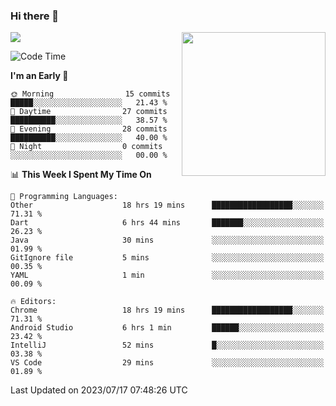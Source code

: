 ### Hi there 👋

![](https://metrics.lecoq.io/itaowu?template=classic&config.timezone=Asia%2FShanghai)
<img align='right' src="https://media.giphy.com/media/M9gbBd9nbDrOTu1Mqx/giphy.gif" width="230">

<!--START_SECTION:waka-->
![Code Time](http://img.shields.io/badge/Code%20Time-245%20hrs%2044%20mins-blue)

**I'm an Early 🐤** 

```text
🌞 Morning                15 commits          █████░░░░░░░░░░░░░░░░░░░░   21.43 % 
🌆 Daytime                27 commits          ██████████░░░░░░░░░░░░░░░   38.57 % 
🌃 Evening                28 commits          ██████████░░░░░░░░░░░░░░░   40.00 % 
🌙 Night                  0 commits           ░░░░░░░░░░░░░░░░░░░░░░░░░   00.00 % 
```


📊 **This Week I Spent My Time On** 

```text
💬 Programming Languages: 
Other                    18 hrs 19 mins      ██████████████████░░░░░░░   71.31 % 
Dart                     6 hrs 44 mins       ███████░░░░░░░░░░░░░░░░░░   26.23 % 
Java                     30 mins             ░░░░░░░░░░░░░░░░░░░░░░░░░   01.99 % 
GitIgnore file           5 mins              ░░░░░░░░░░░░░░░░░░░░░░░░░   00.35 % 
YAML                     1 min               ░░░░░░░░░░░░░░░░░░░░░░░░░   00.09 % 

🔥 Editors: 
Chrome                   18 hrs 19 mins      ██████████████████░░░░░░░   71.31 % 
Android Studio           6 hrs 1 min         ██████░░░░░░░░░░░░░░░░░░░   23.42 % 
IntelliJ                 52 mins             █░░░░░░░░░░░░░░░░░░░░░░░░   03.38 % 
VS Code                  29 mins             ░░░░░░░░░░░░░░░░░░░░░░░░░   01.89 % 
```


 Last Updated on 2023/07/17 07:48:26 UTC
<!--END_SECTION:waka-->

<!--
**itaowu/itaowu** is a ✨ _special_ ✨ repository because its `README.md` (this file) appears on your GitHub profile.

Here are some ideas to get you started:

- 🔭 I’m currently working on ...
- 🌱 I’m currently learning ...
- 👯 I’m looking to collaborate on ...
- 🤔 I’m looking for help with ...
- 💬 Ask me about ...
- 📫 How to reach me: ...
- 😄 Pronouns: ...
- ⚡ Fun fact: ...
-->
